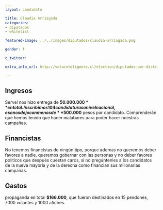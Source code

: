 ```yaml
---
layout: candidato

title: Claudia Arriagada 
categories:
- diputados
- whitelist

featured-image: ../../images/diputados/claudia-arriagada.png

gender: f

c_twitter: 

extra_info_url: http://votainteligente.cl/election/diputados-por-distrito-44/claudia-arriagada-parra

---
```



## Ingresos


Servel nos hizo entrega de **$50.000.000** en total. Inscribimos 104 candidaturas a nivel nacional, eso nos dejo con menos de **$500.000** pesos por candidato. Comprenderán que hemos tenido que hacer malabares para poder hacer nuestras campañas.


## Financistas


No tenemos financistas de ningún tipo, porque ademas no queremos deber favores a nadie, queremos gobernar con las personas y no deber favores políticos que después cuestan caros, si no pregúntenles a los candidatos de la nueva mayoría y de la derecha como financian sus millonarias campañas.


## Gastos


propaganda en total **$166.000**, que fueron destinados en 15 pendones, 7000 volantes y 1000 afiches.

